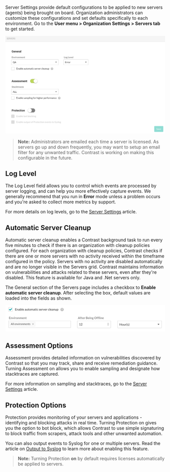 <!--
title: "Server Defaults"
description: "Overview of server default settings"
tags: "Admin servers defaults organization settings sampling"
-->

Server Settings provide default configurations to be applied to new servers (agents) being brought on board. Organization administrators can customize these configurations and set defaults specifically to each environment. Go to the **User menu > Organization Settings > Servers tab** to get started.

<a href="assets/images/Server_Settings.png" rel="lightbox" title="Server Settings"><img class="thumbnail" src="assets/images/Server_Settings.png"/></a>

>**Note:** Administrators are emailed each time a server is licensed. As servers go up and down frequently, you may want to setup an email filter for any unwanted traffic. Contrast is working on making this configurable in the future.

## Log Level
The Log Level field allows you to control which events are processed by server logging, and can help you more effectively capture events. We generally recommend that you run in **Error** mode unless a problem occurs and you're asked to collect more metrics by support.

For more details on log levels, go to the [Server Settings](user-servers.html#settings) article.

## Automatic Server Cleanup
Automatic server cleanup enables a Contrast background task to run every five minutes to check if there is an organization with cleanup policies configured. For each organization with cleanup policies, Contrast checks if there are one or more servers with no activity received within the timeframe configured in the policy. Servers with no activity are disabled automatically and are no longer visible in the Servers grid. Contrast maintains information on vulnerabilities and attacks related to these servers, even after they're disabled. This feature is available for Java and .Net servers only.

The General section of the Servers page includes a checkbox to **Enable automatic server cleanup**. After selecting the box, default values are loaded into the fields as shown.

<a href="assets/images/Server_settings_automatic_cleanup.png" rel="lightbox" title="Automatic Server Cleanup"><img class="thumbnail" src="assets/images/Server_settings_automatic_cleanup.png"/></a>

## Assessment Options
Assessment provides detailed information on vulnerabilities discovered by Contrast so that you may track, share and receive remediation guidance. Turning Assessment on allows you to enable sampling and designate how stacktraces are captured. 

For more information on sampling and stacktraces, go to the [Server Settings](user-servers.html#settings) article.

## Protection Options
Protection provides monitoring of your servers and applications - identifying and blocking attacks in real time. Turning Protection on gives you the option to bot block, which allows Contrast to use simple signaturing to block traffic from scrapers, attack tools and other unwanted automation.

You can also output events to Syslog for one or multiple servers. Read the article on [Output to Syslog](user-servers.html#syslog) to learn more about enabling this feature.

>**Note:** Turning Protection **on** by default requires licenses automatically be applied to servers.
